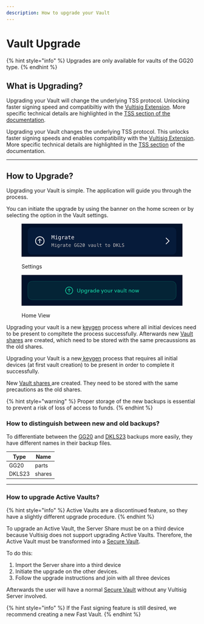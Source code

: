 ```yaml
---
description: How to upgrade your Vault
---
```


# Vault Upgrade

{% hint style="info" %}
Upgrades are only available for vaults of the GG20 type.
{% endhint %}

## What is Upgrading?

Upgrading your Vault will change the underlying TSS protocol. Unlocking faster signing speed and compatibiltiy with the [Vultisig Extension](../../vultisig-ecosystem/vulticonnect/). More specific technical details are highlighted in the [TSS section of the documentation](../../threshold-signature-scheme/threshold-signature-schemes-used-by-vultisig/).

Upgrading your Vault changes the underlying TSS protocol. This unlocks faster signing speeds and enables compatibility with the [Vultisig Extension](../../vultisig-ecosystem/vulticonnect/). More specific technical details are highlighted in the [TSS section](../../threshold-signature-scheme/threshold-signature-schemes-used-by-vultisig/) of the documentation.

***

## How to Upgrade?

Upgrading your Vault is simple. The application will guide you through the process.

You can initiate the upgrade by using the banner on the home screen or by selecting the option in the Vault settings.

<div><figure><img src="../../.gitbook/assets/image.png" alt=""><figcaption><p>Settings</p></figcaption></figure> <figure><img src="../../.gitbook/assets/Upgrade.png" alt=""><figcaption><p>Home View</p></figcaption></figure></div>

Upgrading your vault is a new [keygen](../creating-a-vault.md) process where all initial devices need to be present to compltete the process successfully. Afterwards new [Vault shares](vault-backup.md) are created, which need to be stored with the same precaussions as the old shares.

Upgrading your Vault is a new[ keygen](../creating-a-vault.md#generating-a-vault) process that requires all initial devices (at first vault creation) to be present in order to complete it successfully.&#x20;

New [Vault shares ](vault-backup.md)are created. They need to be stored with the same precautions as the old shares.

{% hint style="warning" %}
Proper storage of the new backups is essential to prevent a risk of loss of access to funds.
{% endhint %}

### How to distinguish between new and old backups?

To differentiate between the [GG20](../../threshold-signature-scheme/threshold-signature-schemes-used-by-vultisig/how-it-works.md) and [DKLS23](../../threshold-signature-scheme/threshold-signature-schemes-used-by-vultisig/how-dkls23-works.md) backups more easily, they have different names in their backup files.

| Type   | Name   |
| ------ | ------ |
| GG20   | parts  |
| DKLS23 | shares |

***

### How to upgrade Active Vaults?

{% hint style="info" %}
Active Vaults are a discontinued feature, so they have a slightly different upgrade procedure.
{% endhint %}

To upgrade an Active Vault, the Server Share must be on a third device because Vultisig does not support upgrading Active Vaults. Therefore, the Active Vault must be transformed into a [Secure Vault](../creating-a-vault.md#secure-vault).

To do this:

1. Import the Server share into a third device
2. Initiate the upgrade on the other devices.
3. Follow the upgrade instructions and join with all three devices

Afterwards the user will have a normal [Secure Vault](../creating-a-vault.md#secure-vault) without any Vultisig Server involved.

{% hint style="info" %}
If the Fast signing feature is still desired, we recommend creating a new Fast Vault.
{% endhint %}
